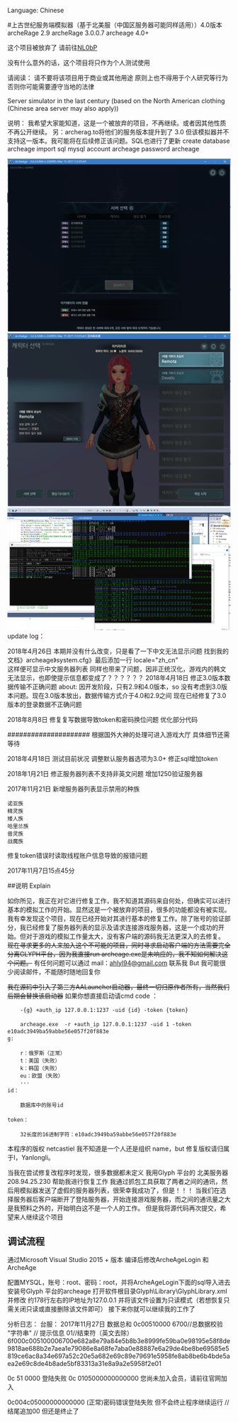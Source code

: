 Language: Chinese


#上古世纪服务端模拟器（基于北美服（中国区服务器可能同样适用））4.0版本
archeRage 2.9
archeRage 3.0.0.7
archeage 4.0+

这个项目被放弃了 请前往[NL0bP](https://github.com/NL0bP/Archeage-Server-emulator)

没有什么意外的话，这个项目将只作为个人测试使用


请阅读：
请不要将该项目用于商业或其他用途
原则上也不得用于个人研究等行为
否则你可能需要遵守当地的法律

Server simulator in the last century (based on the North American clothing (Chinese area server may also apply))


说明：
	我希望大家能知道，这是一个被放弃的项目，不再继续。或者因其他性质不再公开继续。
	另：archerag.to将他们的服务版本提升到了 3.0 但该模拟器并不支持这一版本。我可能将在后续修正该问题。SQL也进行了更新
	create database archeage
	import sql
	mysql account archeage password archeage

![avatar](/doc/img/TIM截图20180808170435.png)
![avatar](/doc/img/TIM截图20180808170454.png)
![avatar](/doc/img/TIM截图20180808170527.png)
update log：

2018年4月26日
本期并没有什么改变，只是看了一下中文无法显示问题
找到我的文档》archeage》system.cfg》最后添加一行 locale="zh_cn"  
这样便可显示中文服务器列表
同样也带来了问题，因非正统汉化，游戏内的韩文无法显示，也即使提示信息都变成了？？？？？？
2018年4月18日
修正3.0版本数据传输不正确问题
about:
	因开发阶段，只有2.9和4.0版本，so 没有考虑到3.0版本问题。现在3.0版本放出，数据传输方式介于4.0和2.9之间
	现在已经修复了3.0版本的登录数据不正确问题

	
2018年8月8日
修复复写数据导致token和密码换位问题
优化部分代码

#####################
根据国外大神的处理可进入游戏大厅
具体细节还需等待


2018年4月18日
测试目前状况
调整默认服务器选项为3.0+
修正sql增加token

2018年1月21日
修正服务器列表不支持非英文问题
增加1250验证服务器

2017年11月21日
新增服务器列表显示禁用的种族

	诺亚族
	精灵族
	矮人族
	哈里兰族
	兽灵族
	战魔族

修复token错误时读取线程账户信息导致的报错问题


2017年11月7日15点45分

##说明  Explain

如你所见，我正在对它进行修复工作，我不知道其源码来自何处，但确实可以进行基本的模拟工作的开始。显然这是一个被放弃的项目，很多的功能都没有被实现。我有幸发现这个项目，现在已经开始对其进行基本的修复工作。除了账号的验证部分，我已经修复了服务器列表的显示及请求连接游戏服务器，这是一个成功的开始。但对于游戏的模拟工作量太大，没有客户端的源码我无法更深入的去修复。
<s>现在寻求更多的人来加入这个不可能的项目，同时寻求启动客户端的方法需要完全分离GLYPH平台，因为我直接run archeage.exe是未响应的，我不知如何解决这个问题。</s>
有任何问题可以通过 mail：ahlyl94@gmail.com 联系我
But 我可能很少阅读邮件，不能随时随地回复你

<s>我在源码中引入了第三方AALauncher启动器，最终一切归原作者所有，当然我们后期会替换该启动器</s>
如果你想直接启动请cmd  code ：
```    
    -{g} +auth_ip 127.0.0.1:1237 -uid {id} -token {token}
    
    archeage.exe  -r +auth_ip 127.0.0.1:1237 -uid 1 -token e10adc3949ba59abbe56e057f20f883e
g:

    r：俄罗斯（正常）
    t：美国（失败）
    k：韩国（失败）
    eu：欧盟（失败）
    ···
id：

    数据库中的账号id
    
token：
    
    32长度的16进制字符：e10adc3949ba59abbe56e057f20f883e
```    
本程序的版权 netcastiel 我不知道是一个人还是组织 name，but 修复版权请归属于I，Yanlongli。

当我在尝试修复改程序时发现，很多数据都未定义
我用Glyph 平台的 北美服务器 208.94.25.230 帮助我进行恢复工作
我通过抓包工具获取了两者之间的通讯，然后用模拟器发送了虚假的服务器列表，很荣幸我成功了，但是！！！
当我们在选择服务器后客户端断开了登陆服务器，开始连接游戏服务器，而之间的通讯量之大是我预料之外的，开始明白这不是一个人的工作。
但是我将源代码再次提交，希望来人继续这个项目

## 调试流程

通过Microsoft Visual Studio 2015 + 版本 
编译后修改ArcheAgeLogin 和 ArcheAge

配置MYSQL，账号：root、密码：root，并将ArcheAgeLogin下面的sql导入进去
安装号Glyph 平台的archeage 打开软件根目录Glyph\Library\GlyphLibrary.xml  并修改 约178行左右的IP地址为127.0.0.1 并将该文件设置为只读模式（若想恢复只需关闭只读或直接删除该文件即可）
接下来你就可以继续我的工作了



分析日志：
台服：
2017年11月27日
数据总和   0c00510000   6700//总数据校验 "字符串" // 提示信息  01//结束符（英文去除）
6f000c005100006700e682a8e79a84e5b8b3e8999fe59ba0e98195e58f8de9818ae688b2e7aea1e79086e8a68fe7aba0e88887e6a29de4be8be69585e5819ce6ac8a34e697a52c20e5a682e69c89e79691e5958fe8ab8be6b4bde5aea2e69c8de4b8ade5bf83313a31e8a9a2e5958f2e01

0c  51 0000  登陆失败
0c  0105000000000000 您尚未加入会员，请前往官网加入

0c004c05000000000000   (正常)密码错误登陆失败  但不会终止程序继续运行  //结尾追加00   但还是终止了


